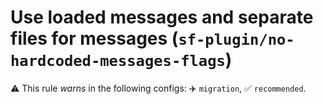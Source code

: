 # Use loaded messages and separate files for messages (`sf-plugin/no-hardcoded-messages-flags`)

⚠️ This rule _warns_ in the following configs: ✈️ `migration`, ✅ `recommended`.

<!-- end auto-generated rule header -->
